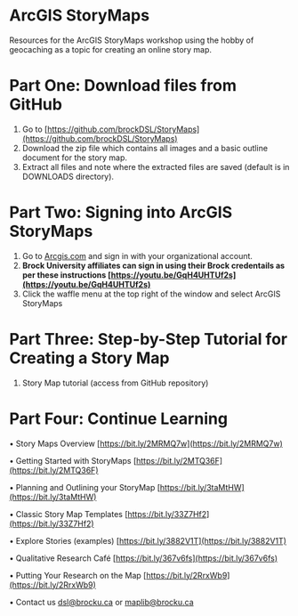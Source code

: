 # ArcGIS StoryMaps 
Resources for the ArcGIS StoryMaps workshop using the hobby of geocaching as a topic for creating an online story map.

# Part One: Download files from GitHub
1.	Go to [https://github.com/brockDSL/StoryMaps](https://github.com/brockDSL/StoryMaps) 
2.	Download the zip file which contains all images and a basic outline document for the story map.
3.	Extract all files and note where the extracted files are saved (default is in DOWNLOADS directory).

# Part Two: Signing into ArcGIS StoryMaps
1.	Go to [Arcgis.com](Arcgis.com) and sign in with your organizational account.  
2.	**Brock University affiliates can sign in using their Brock credentails as per these instructions [https://youtu.be/GqH4UHTUf2s](https://youtu.be/GqH4UHTUf2s)**  
3.	Click the waffle menu at the top right of the window and select ArcGIS StoryMaps 

# Part Three: Step-by-Step Tutorial for Creating a Story Map
1.	Story Map tutorial (access from GitHub repository)

# Part Four: Continue Learning

•	Story Maps Overview [https://bit.ly/2MRMQ7w](https://bit.ly/2MRMQ7w) 

•	Getting Started with StoryMaps [https://bit.ly/2MTQ36F](https://bit.ly/2MTQ36F) 

•	Planning and Outlining your StoryMap [https://bit.ly/3taMtHW](https://bit.ly/3taMtHW)

•	Classic Story Map Templates [https://bit.ly/33Z7Hf2](https://bit.ly/33Z7Hf2)

•	Explore Stories (examples) [https://bit.ly/3882V1T](https://bit.ly/3882V1T)

•	Qualitative Research Café [https://bit.ly/367v6fs](https://bit.ly/367v6fs) 

•	Putting Your Research on the Map [https://bit.ly/2RrxWb9](https://bit.ly/2RrxWb9)

•	Contact us [dsl@brocku.ca](dsl@brocku.ca) or [maplib@brocku.ca](maplib@brocku.ca)  
